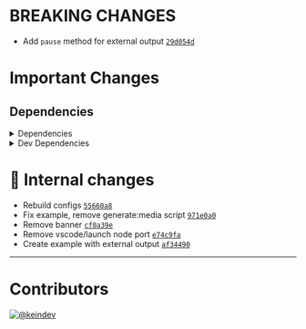 # BREAKING CHANGES

- Add `pause` method for external output [`29d054d`](https://github.com/keindev/tasktree/commit/29d054dfded962bb94c18ef5e4e3d7ad2b80ad54)

# Important Changes

## Dependencies

<details>
<summary>Dependencies</summary>

- Changed **[stdout-update](https://www.npmjs.com/package/stdout-update)** from `^3.0.6` to `^3.1.1`
- Bumped **[figures](https://www.npmjs.com/package/figures)** from `^4.0.1` to `^5.0.0`

</details>

<details>
<summary>Dev Dependencies</summary>

- Added **[enquirer](https://www.npmjs.com/package/enquirer)** with `^2.3.6`
- Changed **[@tagproject/docs-shared-config](https://www.npmjs.com/package/@tagproject/docs-shared-config)** from `^1.0.4` to `^1.1.2`
- Changed **[@tagproject/vscode-shared-config](https://www.npmjs.com/package/@tagproject/vscode-shared-config)** from `^2.0.0` to `^2.0.5`
- Changed **[@typescript-eslint/eslint-plugin](https://www.npmjs.com/package/@typescript-eslint/eslint-plugin)** from `^5.20.0` to `^5.44.0`
- Changed **[@typescript-eslint/parser](https://www.npmjs.com/package/@typescript-eslint/parser)** from `^5.20.0` to `^5.44.0`
- Changed **[changelog-guru](https://www.npmjs.com/package/changelog-guru)** from `^4.0.5` to `^4.0.9`
- Changed **[eslint](https://www.npmjs.com/package/eslint)** from `^8.13.0` to `^8.28.0`
- Changed **[eslint-plugin-promise](https://www.npmjs.com/package/eslint-plugin-promise)** from `^6.0.0` to `^6.1.1`
- Changed **[ghinfo](https://www.npmjs.com/package/ghinfo)** from `^3.0.5` to `^3.0.8`
- Changed **[prettier](https://www.npmjs.com/package/prettier)** from `^2.6.2` to `^2.8.0`
- Changed **[ts-node](https://www.npmjs.com/package/ts-node)** from `^10.7.0` to `^10.9.1`
- Changed **[typescript](https://www.npmjs.com/package/typescript)** from `^4.6.3` to `^4.9.3`
- Bumped **[@tagproject/ts-package-shared-config](https://www.npmjs.com/package/@tagproject/ts-package-shared-config)** from `^9.0.7` to `^10.0.2`
- Bumped **[@types/jest](https://www.npmjs.com/package/@types/jest)** from `^27.4.1` to `^29.2.3`
- Bumped **[@types/node](https://www.npmjs.com/package/@types/node)** from `^17.0.25` to `^18.11.9`
- Bumped **[cspell](https://www.npmjs.com/package/cspell)** from `^5.19.7` to `^6.15.0`
- Bumped **[eslint-plugin-jest](https://www.npmjs.com/package/eslint-plugin-jest)** from `^26.1.4` to `^27.1.6`
- Bumped **[husky](https://www.npmjs.com/package/husky)** from `^7.0.4` to `^8.0.2`
- Bumped **[jest](https://www.npmjs.com/package/jest)** from `^27.5.1` to `^29.3.1`
- Bumped **[ts-jest](https://www.npmjs.com/package/ts-jest)** from `^27.1.4` to `^29.0.3`
- Removed **[figma-portal](https://www.npmjs.com/package/figma-portal)**, with `^1.0.1`

</details>

# :memo: Internal changes

- Rebuild configs [`55660a8`](https://github.com/keindev/tasktree/commit/55660a88b41c8f08ab58387fffcb4e60185fa187)
- Fix example, remove generate:media script [`971e0a0`](https://github.com/keindev/tasktree/commit/971e0a08c60ef2dae9fa3c02c083b6e33e2c9b67)
- Remove banner [`cf0a39e`](https://github.com/keindev/tasktree/commit/cf0a39e834d382ecf728c672d997ce651aa07456)
- Remove vscode/launch node port [`e74c9fa`](https://github.com/keindev/tasktree/commit/e74c9fa75c55ea72a3c6f430888d114b775cb307)
- Create example with external output [`af34490`](https://github.com/keindev/tasktree/commit/af344904ad0978b1225d32158c8236f87c6c4d90)

---

# Contributors

[![@keindev](https://avatars.githubusercontent.com/u/4527292?v=4&s=40)](https://github.com/keindev)

